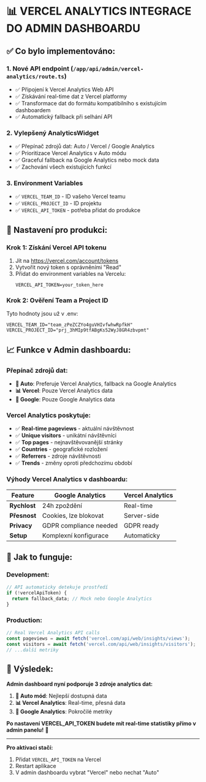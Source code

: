 # 📊 VERCEL ANALYTICS INTEGRACE DO ADMIN DASHBOARDU

## ✅ Co bylo implementováno:

### 1. **Nové API endpoint** (`/app/api/admin/vercel-analytics/route.ts`)
- ✅ Připojení k Vercel Analytics Web API
- ✅ Získávání real-time dat z Vercel platformy
- ✅ Transformace dat do formátu kompatibilního s existujícím dashboardem
- ✅ Automatický fallback při selhání API

### 2. **Vylepšený AnalyticsWidget**
- ✅ Přepínač zdrojů dat: Auto / Vercel / Google Analytics
- ✅ Prioritizace Vercel Analytics v Auto módu
- ✅ Graceful fallback na Google Analytics nebo mock data
- ✅ Zachování všech existujících funkcí

### 3. **Environment Variables**
- ✅ `VERCEL_TEAM_ID` - ID vašeho Vercel teamu
- ✅ `VERCEL_PROJECT_ID` - ID projektu
- ✅ `VERCEL_API_TOKEN` - potřeba přidat do produkce

## 🔧 Nastavení pro produkci:

### **Krok 1: Získání Vercel API tokenu**
1. Jít na https://vercel.com/account/tokens
2. Vytvořit nový token s oprávněními "Read"
3. Přidat do environment variables na Vercelu:
   ```
   VERCEL_API_TOKEN=your_token_here
   ```

### **Krok 2: Ověření Team a Project ID**
Tyto hodnoty jsou už v .env:
```
VERCEL_TEAM_ID="team_zPeZCZYo4guVHIvfwhwRpfkH"
VERCEL_PROJECT_ID="prj_3hMIp9tfABgKs52WyJ8GR4zbvpmt"
```

## 📈 Funkce v Admin dashboardu:

### **Přepínač zdrojů dat:**
- **🔄 Auto**: Preferuje Vercel Analytics, fallback na Google Analytics
- **📊 Vercel**: Pouze Vercel Analytics data
- **🎯 Google**: Pouze Google Analytics data

### **Vercel Analytics poskytuje:**
- ✅ **Real-time pageviews** - aktuální návštěvnost
- ✅ **Unique visitors** - unikátní návštěvníci  
- ✅ **Top pages** - nejnavštěvovanější stránky
- ✅ **Countries** - geografické rozložení
- ✅ **Referrers** - zdroje návštěvnosti
- ✅ **Trends** - změny oproti předchozímu období

### **Výhody Vercel Analytics v dashboardu:**
| Feature | Google Analytics | Vercel Analytics |
|---------|------------------|------------------|
| **Rychlost** | 24h zpoždění | Real-time |
| **Přesnost** | Cookies, lze blokovat | Server-side |
| **Privacy** | GDPR compliance needed | GDPR ready |
| **Setup** | Komplexní konfigurace | Automaticky |

## 🎯 Jak to funguje:

### **Development:**
```typescript
// API automaticky detekuje prostředí
if (!vercelApiToken) {
  return fallback_data; // Mock nebo Google Analytics
}
```

### **Production:**
```typescript
// Real Vercel Analytics API calls
const pageviews = await fetch('vercel.com/api/web/insights/views');
const visitors = await fetch('vercel.com/api/web/insights/visitors');
// ...další metriky
```

## 🚀 Výsledek:

**Admin dashboard nyní podporuje 3 zdroje analytics dat:**

1. **🔄 Auto mód**: Nejlepší dostupná data
2. **📊 Vercel Analytics**: Real-time, přesná data
3. **🎯 Google Analytics**: Pokročilé metriky

**Po nastavení VERCEL_API_TOKEN budete mít real-time statistiky přímo v admin panelu!** 🎉

---

**Pro aktivaci stačí:**
1. Přidat `VERCEL_API_TOKEN` na Vercel
2. Restart aplikace
3. V admin dashboardu vybrat "Vercel" nebo nechat "Auto"